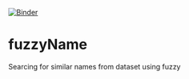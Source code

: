 [![Binder](https://mybinder.org/badge_logo.svg)](https://mybinder.org/v2/gh/alfianisnan26/fuzzyName/master?filepath=fuzzywuzzy.ipynb)
# fuzzyName
Searcing for similar names from dataset using fuzzy

